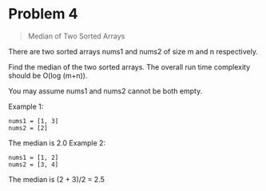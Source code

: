 # Problem 4

> Median of Two Sorted Arrays

There are two sorted arrays nums1 and nums2 of size m and n respectively.

Find the median of the two sorted arrays. The overall run time complexity should be O(log (m+n)).

You may assume nums1 and nums2 cannot be both empty.

Example 1:

```
nums1 = [1, 3]
nums2 = [2]
```

The median is 2.0
Example 2:

```
nums1 = [1, 2]
nums2 = [3, 4]
```

The median is (2 + 3)/2 = 2.5
